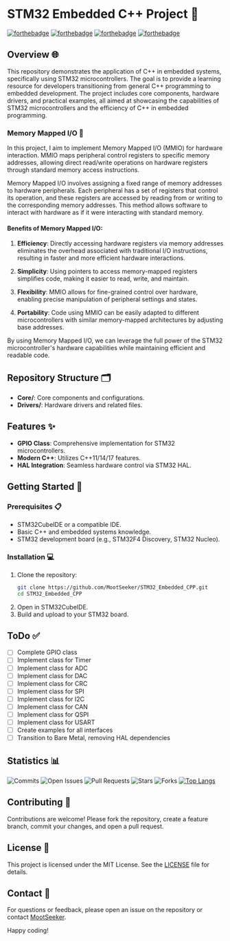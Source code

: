 # STM32 Embedded C++ Project 🚀

[![forthebadge](https://forthebadge.com/images/badges/powered-by-coffee.svg)](https://forthebadge.com) 
[![forthebadge](https://forthebadge.com/images/badges/made-with-c-plus-plus.svg)](https://forthebadge.com) 
[![forthebadge](https://forthebadge.com/images/badges/built-with-love.svg)](https://forthebadge.com) 
[![forthebadge](https://forthebadge.com/images/badges/for-you.svg)](https://forthebadge.com)

## Overview 🌐

This repository demonstrates the application of C++ in embedded systems, specifically using STM32 microcontrollers. The goal is to provide a learning resource for developers transitioning from general C++ programming to embedded development. The project includes core components, hardware drivers, and practical examples, all aimed at showcasing the capabilities of STM32 microcontrollers and the efficiency of C++ in embedded programming.

### Memory Mapped I/O 🧠

In this project, I aim to implement Memory Mapped I/O (MMIO) for hardware interaction. MMIO maps peripheral control registers to specific memory addresses, allowing direct read/write operations on hardware registers through standard memory access instructions.

Memory Mapped I/O involves assigning a fixed range of memory addresses to hardware peripherals. Each peripheral has a set of registers that control its operation, and these registers are accessed by reading from or writing to the corresponding memory addresses. This method allows software to interact with hardware as if it were interacting with standard memory.

#### Benefits of Memory Mapped I/O:

1. **Efficiency**: Directly accessing hardware registers via memory addresses eliminates the overhead associated with traditional I/O instructions, resulting in faster and more efficient hardware interactions.
   
2. **Simplicity**: Using pointers to access memory-mapped registers simplifies code, making it easier to read, write, and maintain.
   
3. **Flexibility**: MMIO allows for fine-grained control over hardware, enabling precise manipulation of peripheral settings and states.
   
4. **Portability**: Code using MMIO can be easily adapted to different microcontrollers with similar memory-mapped architectures by adjusting base addresses.

By using Memory Mapped I/O, we can leverage the full power of the STM32 microcontroller's hardware capabilities while maintaining efficient and readable code.

## Repository Structure 🗂️

- **Core/**: Core components and configurations.
- **Drivers/**: Hardware drivers and related files.

## Features ✨

- **GPIO Class**: Comprehensive implementation for STM32 microcontrollers.
- **Modern C++**: Utilizes C++11/14/17 features.
- **HAL Integration**: Seamless hardware control via STM32 HAL.

## Getting Started 🚀

### Prerequisites 📋

- STM32CubeIDE or a compatible IDE.
- Basic C++ and embedded systems knowledge.
- STM32 development board (e.g., STM32F4 Discovery, STM32 Nucleo).

### Installation 💻

1. Clone the repository:
    ```sh
    git clone https://github.com/MootSeeker/STM32_Embedded_CPP.git
    cd STM32_Embedded_CPP
    ```
2. Open in STM32CubeIDE.
3. Build and upload to your STM32 board.

## ToDo ✅

- [ ] Complete GPIO class
- [ ] Implement class for Timer
- [ ] Implement class for ADC
- [ ] Implement class for DAC
- [ ] Implement class for CRC
- [ ] Implement class for SPI
- [ ] Implement class for I2C
- [ ] Implement class for CAN
- [ ] Implement class for QSPI
- [ ] Implement class for USART
- [ ] Create examples for all interfaces
- [ ] Transition to Bare Metal, removing HAL dependencies

## Statistics 📊

![Commits](https://img.shields.io/github/commit-activity/m/MootSeeker/STM32_Embedded_CPP)
![Open Issues](https://img.shields.io/github/issues-raw/MootSeeker/STM32_Embedded_CPP)
![Pull Requests](https://img.shields.io/github/issues-pr-raw/MootSeeker/STM32_Embedded_CPP)
![Stars](https://img.shields.io/github/stars/MootSeeker/STM32_Embedded_CPP)
![Forks](https://img.shields.io/github/forks/MootSeeker/STM32_Embedded_CPP)
[![Top Langs](https://github-readme-stats.vercel.app/api/top-langs/?username=MootSeeker&repo=STM32_Embedded_CPP&layout=compact)](https://github.com/anuraghazra/github-readme-stats)




## Contributing 🤝

Contributions are welcome! Please fork the repository, create a feature branch, commit your changes, and open a pull request.

## License 📜

This project is licensed under the MIT License. See the [LICENSE](LICENSE) file for details.

## Contact 📧

For questions or feedback, please open an issue on the repository or contact [MootSeeker](https://github.com/MootSeeker).

Happy coding!
